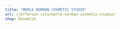 ```yaml
---
title: "MERLE NORMAN COSMETIC STUDIO"
url: /jefferson-city/merle-norman-cosmetic-studio/
shop: Kosmetik
---
```

